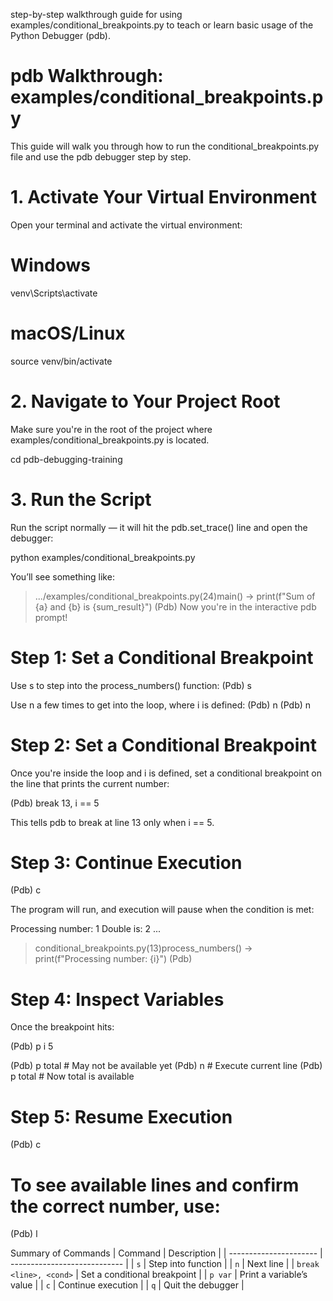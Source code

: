 step-by-step walkthrough guide for using examples/conditional_breakpoints.py to teach or learn basic usage of the Python Debugger (pdb).

# pdb Walkthrough: examples/conditional_breakpoints.py
This guide will walk you through how to run the conditional_breakpoints.py file and use the pdb debugger step by step.

# 1. Activate Your Virtual Environment
Open your terminal and activate the virtual environment:

# Windows
venv\Scripts\activate

# macOS/Linux
source venv/bin/activate

#  2. Navigate to Your Project Root
Make sure you're in the root of the project where examples/conditional_breakpoints.py is located.

cd pdb-debugging-training

#  3. Run the Script
Run the script normally — it will hit the pdb.set_trace() line and open the debugger:

python examples/conditional_breakpoints.py

You’ll see something like:

> .../examples/conditional_breakpoints.py(24)main()
-> print(f"Sum of {a} and {b} is {sum_result}")
(Pdb)
Now you're in the interactive pdb prompt!

# Step 1: Set a Conditional Breakpoint
Use s to step into the process_numbers() function:
(Pdb) s

Use n a few times to get into the loop, where i is defined:
(Pdb) n
(Pdb) n


# Step 2: Set a Conditional Breakpoint
Once you're inside the loop and i is defined, set a conditional breakpoint on the line that prints the current number:

(Pdb) break 13, i == 5

This tells pdb to break at line 13 only when i == 5.

# Step 3: Continue Execution
(Pdb) c

The program will run, and execution will pause when the condition is met:

Processing number: 1
Double is: 2
...
> conditional_breakpoints.py(13)process_numbers()
-> print(f"Processing number: {i}")
(Pdb)

# Step 4: Inspect Variables
Once the breakpoint hits:

(Pdb) p i
5

(Pdb) p total  # May not be available yet
(Pdb) n        # Execute current line
(Pdb) p total  # Now total is available

# Step 5: Resume Execution
(Pdb) c


# To see available lines and confirm the correct number, use:
(Pdb) l


Summary of Commands
| Command                | Description                  |
| ---------------------- | ---------------------------- |
| `s`                    | Step into function           |
| `n`                    | Next line                    |
| `break <line>, <cond>` | Set a conditional breakpoint |
| `p var`                | Print a variable’s value     |
| `c`                    | Continue execution           |
| `q`                    | Quit the debugger            |
